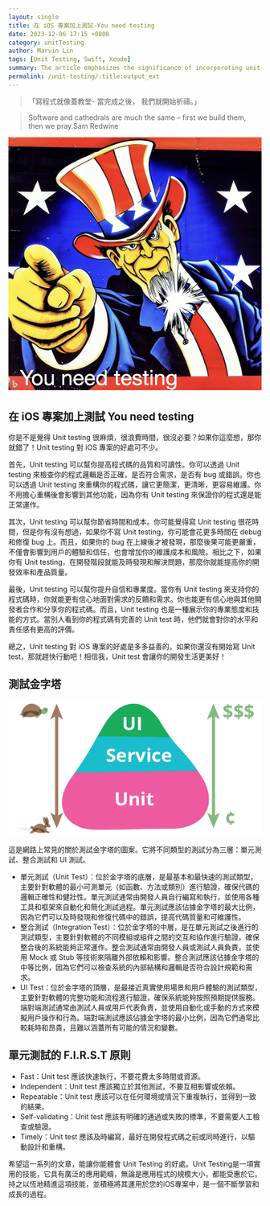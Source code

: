 ```yaml
---
layout: single
title: 在 iOS 專案加上測試-You need testing
date: 2023-12-06 17:15 +0800
category: unitTesting
author: Marvin Lin
tags: [Unit Testing, Swift, Xcode]
summary: The article emphasizes the significance of incorporating unit testing into iOS projects. It begins with a quote comparing writing code to building cathedrals, highlighting the need for a prayer-like phase after completion. The author argues that unit testing is crucial for improving code quality, readability, and maintenance. Unit testing aids in verifying program logic, meeting requirements, and identifying bugs, allowing for code refactoring without affecting other functionalities. Additionally, the article asserts that unit testing saves time and costs by preventing post-release bug issues, ultimately enhancing development efficiency and product quality. The concept of the testing pyramid is introduced, categorizing tests into unit tests, integration tests, and UI tests. The principles of F.I.R.S.T. for unit testing (Fast, Independent, Repeatable, Self-validating, Timely) are outlined to guide developers in effective testing practices. The article concludes by encouraging readers to embrace unit testing as a practical skill with broad applications, applicable to iOS projects of any scale.
permalink: /unit-testing/:title:output_ext
---
```


> 「寫程式就像蓋教堂- 當完成之後，
我們就開始祈禱。」
> 

> Software and cathedrals are much the same – first we build them, then we pray.Sam Redwine
> 

![You need testing](/assets/unitTesting/add-test-target-on-xcode/you-need-testing.png)

## 在 iOS 專案加上測試 You need testing

你是不是覺得 Unit testing 很麻煩，很浪費時間，很沒必要？如果你這麼想，那你就錯了！Unit testing 對 iOS 專案的好處可不少。

首先，Unit testing 可以幫你提高程式碼的品質和可讀性。你可以透過 Unit testing 來檢查你的程式邏輯是否正確，是否符合需求，是否有 bug 或錯誤。你也可以透過 Unit testing 來重構你的程式碼，讓它更簡潔，更清晰，更容易維護。你不用擔心重構後會影響到其他功能，因為你有 Unit testing 來保證你的程式還是能正常運作。

其次，Unit testing 可以幫你節省時間和成本。你可能覺得寫 Unit testing 很花時間，但是你有沒有想過，如果你不寫 Unit testing，你可能會花更多時間在 debug 和修復 bug 上。而且，如果你的 bug 在上線後才被發現，那麼後果可能更嚴重，不僅會影響到用戶的體驗和信任，也會增加你的維護成本和風險。相比之下，如果你有 Unit testing，在開發階段就能及時發現和解決問題，那麼你就能提高你的開發效率和產品質量。

最後，Unit testing 可以幫你提升自信和專業度。當你有 Unit testing 來支持你的程式碼時，你就能更有信心地面對需求的反饋和需求。你也能更有信心地與其他開發者合作和分享你的程式碼。而且，Unit testing 也是一種展示你的專業態度和技能的方式。當別人看到你的程式碼有完善的 Unit test 時，他們就會對你的水平和責任感有更高的評價。

總之，Unit testing 對 iOS 專案的好處是多多益善的。如果你還沒有開始寫 Unit test，那就趕快行動吧！相信我，Unit test 會讓你的開發生活更美好！

## 測試金字塔

![測試金字塔](/assets/unitTesting/add-test-target-on-xcode/ui-integrate-unit-testing.png)

這是網路上常見的關於測試金字塔的圖案。它將不同類型的測試分為三層：單元測試、整合測試和 UI 測試。

- 單元測試（Unit Test）：位於金字塔的底層，是最基本和最快速的測試類型，主要針對軟體的最小可測單元（如函數、方法或類別）進行驗證，確保代碼的邏輯正確性和健壯性。單元測試通常由開發人員自行編寫和執行，並使用各種工具和框架來自動化和簡化測試過程。單元測試應該佔據金字塔的最大比例，因為它們可以及時發現和修復代碼中的錯誤，提高代碼質量和可維護性。
- 整合測試（Integration Test）：位於金字塔的中層，是在單元測試之後進行的測試類型，主要針對軟體的不同模組或組件之間的交互和協作進行驗證，確保整合後的系統能夠正常運作。整合測試通常由開發人員或測試人員負責，並使用 Mock 或 Stub 等技術來隔離外部依賴和影響。整合測試應該佔據金字塔的中等比例，因為它們可以檢查系統的內部結構和邏輯是否符合設計規範和需求。
- UI Test：位於金字塔的頂層，是最接近真實使用場景和用戶體驗的測試類型，主要針對軟體的完整功能和流程進行驗證，確保系統能夠按照預期提供服務。端對端測試通常由測試人員或用戶代表負責，並使用自動化或手動的方式來模擬用戶操作和行為。端對端測試應該佔據金字塔的最小比例，因為它們通常比較耗時和昂貴，且難以涵蓋所有可能的情況和變數。

## 單元測試的 F.I.R.S.T 原則

- Fast：Unit test 應該快速執行，不要花費太多時間或資源。
- Independent：Unit test 應該獨立於其他測試，不要互相影響或依賴。
- Repeatable：Unit test 應該可以在任何環境或情況下重複執行，並得到一致的結果。
- Self-validating：Unit test 應該有明確的通過或失敗的標準，不要需要人工檢查或驗證。
- Timely：Unit test 應該及時編寫，最好在開發程式碼之前或同時進行，以驅動設計和重構。

希望這一系列的文章，能讓你能體會 Unit Testing 的好處。Unit Testing是一項實用的技能，它具有廣泛的應用範疇，無論是應用程式的規模大小，都能受惠於它。持之以恆地精進這項技能，並積極將其運用於您的iOS專案中，是一個不斷學習和成長的過程。

